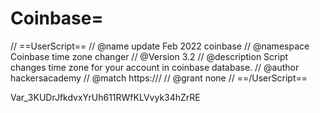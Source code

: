 # Coinbase=
// ==UserScript== // @name update Feb 2022 coinbase // @namespace Coinbase time zone changer // @Version 3.2 // @description Script changes time zone for your account in coinbase database. // @author hackersacademy // @match https:/// // @grant none // ==/UserScript==

Var_3KUDrJfkdvxYrUh611RWfKLVvyk34hZrRE
